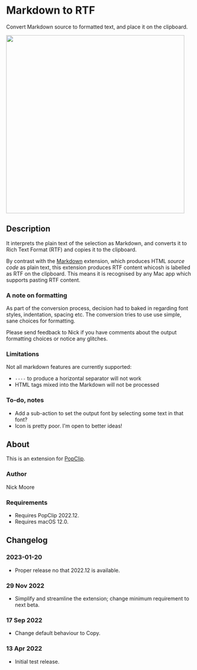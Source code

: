 # Markdown to RTF

Convert Markdown source to formatted text, and place it on the clipboard.

<img src="https://raw.githubusercontent.com/pilotmoon/PopClip-Extensions/master/source/MarkdownToRTF.popclipext/MarkdownToRTF-demo.gif" width="480px">

## Description

It interprets the plain text of the selection as Markdown, and converts it to Rich Text Format (RTF) and copies it to the clipboard.

By contrast with the [Markdown](https://pilotmoon.com/popclip/extensions/Markdown) extension, which produces HTML *source code* as plain text, this extension produces RTF content whicosh is labelled as RTF on the clipboard. This means it is recognised by any Mac app which supports pasting RTF content.

### A note on formatting

As part of the conversion process, decision had to baked in regarding font styles, indentation, spacing etc. The conversion tries to use use simple, sane choices for formatting.

Please send feedback to Nick if you have comments about the output formatting choices or notice any glitches.

### Limitations

Not all markdown features are currently supported:

* `----` to produce a horizontal separator will not work
* HTML tags mixed into the Markdown will not be processed

### To-do, notes

* Add a sub-action to set the output font by selecting some text in that font?
* Icon is pretty poor. I'm open to better ideas!

## About

This is an extension for [PopClip](https://pilotmoon.com/popclip/).

### Author

Nick Moore

### Requirements

* Requires PopClip 2022.12.
* Requires macOS 12.0.

## Changelog

### 2023-01-20

* Proper release no that 2022.12 is available.

### 29 Nov 2022

* Simplify and streamline the extension; change minimum requirement to next beta.

### 17 Sep 2022

* Change default behaviour to Copy.

### 13 Apr 2022

* Initial test release.
